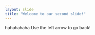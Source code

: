 ```yaml
---
layout: slide
title: "Welcome to our second slide!"
---
```

hahahahaha
Use the left arrow to go back!